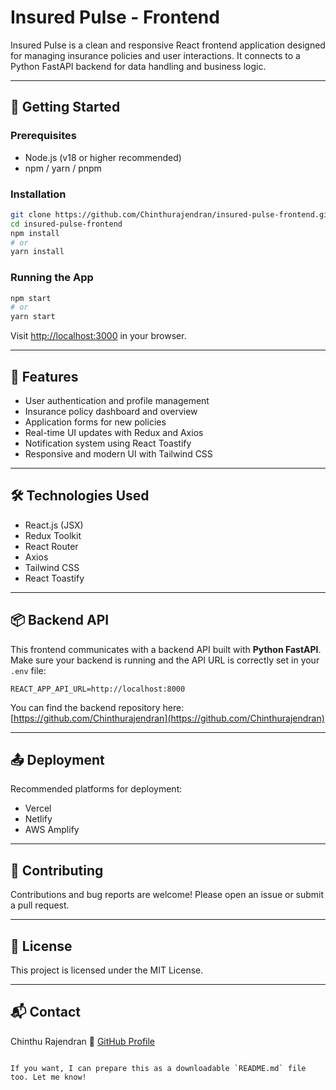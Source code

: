 # Insured Pulse - Frontend

Insured Pulse is a clean and responsive React frontend application designed for managing insurance policies and user interactions. It connects to a Python FastAPI backend for data handling and business logic.

---

## 🚀 Getting Started

### Prerequisites

- Node.js (v18 or higher recommended)
- npm / yarn / pnpm

### Installation

```bash
git clone https://github.com/Chinthurajendran/insured-pulse-frontend.git
cd insured-pulse-frontend
npm install
# or
yarn install
````

### Running the App

```bash
npm start
# or
yarn start
```

Visit [http://localhost:3000](http://localhost:3000) in your browser.

---

## 🧩 Features

* User authentication and profile management
* Insurance policy dashboard and overview
* Application forms for new policies
* Real-time UI updates with Redux and Axios
* Notification system using React Toastify
* Responsive and modern UI with Tailwind CSS

---

## 🛠️ Technologies Used

* React.js (JSX)
* Redux Toolkit
* React Router
* Axios
* Tailwind CSS
* React Toastify

---

## 📦 Backend API

This frontend communicates with a backend API built with **Python FastAPI**.
Make sure your backend is running and the API URL is correctly set in your `.env` file:

```env
REACT_APP_API_URL=http://localhost:8000
```

You can find the backend repository here:
[https://github.com/Chinthurajendran](https://github.com/Chinthurajendran)

---

## 📤 Deployment

Recommended platforms for deployment:

* Vercel
* Netlify
* AWS Amplify

---

## 🤝 Contributing

Contributions and bug reports are welcome! Please open an issue or submit a pull request.

---

## 📄 License

This project is licensed under the MIT License.

---

## 📬 Contact

Chinthu Rajendran
🔗 [GitHub Profile](https://github.com/Chinthurajendran)

```

If you want, I can prepare this as a downloadable `README.md` file too. Let me know!
```
